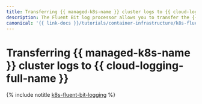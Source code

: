 ```yaml
---
title: Transferring {{ managed-k8s-name }} cluster logs to {{ cloud-logging-full-name }}
description: The Fluent Bit log processor allows you to transfer the {{ managed-k8s-name }} cluster logs to {{ cloud-logging-name }}. The Fluent Bit plugin for {{ cloud-logging-full-name }} module is used to transfer logs.
canonical: '{{ link-docs }}/tutorials/container-infrastructure/k8s-fluent-bit-logging'
---
```


# Transferring {{ managed-k8s-name }} cluster logs to {{ cloud-logging-full-name }}

{% include notitle [k8s-fluent-bit-logging](../../_tutorials/containers/k8s-fluent-bit-logging.md) %}